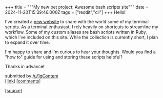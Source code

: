 +++
title = """My new pet project: Awesome bash scripts site"""
date = 2024-11-20T15:39:46.000Z
tags = ["reddit","cli"]
+++
Hello!

I've created a [new website](https://awesome-bash-scripts.vercel.app/) to share with the world some of my terminal scripts. As a terminal enthusiast, I rely heavily on shortcuts to streamline my workflow. Some of my custom aliases are bash scripts written in Ruby, which I've included on this site. While the collection is currently short, I plan to expand it over time.

I'm happy to share and I'm curious to hear your thoughts. Would you find a "how to" guide for using and storing these scripts helpful?

Thanks in advance!

submitted by [/u/1gContem](https://www.reddit.com/user/1gContem)  
[\[link\]](https://www.reddit.com/r/commandline/comments/1gvsbiy/my_new_pet_project_awesome_bash_scripts_site/) [\[comments\]](https://www.reddit.com/r/commandline/comments/1gvsbiy/my_new_pet_project_awesome_bash_scripts_site/)

[[source]](https://www.reddit.com/r/commandline/comments/1gvsbiy/my_new_pet_project_awesome_bash_scripts_site/)
